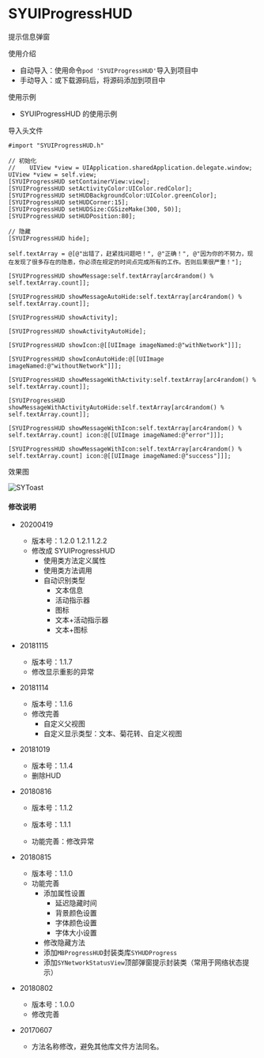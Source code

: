 # SYUIProgressHUD
提示信息弹窗


使用介绍 
  * 自动导入：使用命令`pod 'SYUIProgressHUD'`导入到项目中
  * 手动导入：或下载源码后，将源码添加到项目中
  

使用示例

* SYUIProgressHUD 的使用示例

导入头文件
```
#import "SYUIProgressHUD.h"
```

```
// 初始化
//    UIView *view = UIApplication.sharedApplication.delegate.window;
UIView *view = self.view;
[SYUIProgressHUD setContainerView:view];
[SYUIProgressHUD setActivityColor:UIColor.redColor];
[SYUIProgressHUD setHUDBackgroundColor:UIColor.greenColor];
[SYUIProgressHUD setHUDCorner:15];
[SYUIProgressHUD setHUDSize:CGSizeMake(300, 50)];
[SYUIProgressHUD setHUDPosition:80];
```

```
// 隐藏
[SYUIProgressHUD hide];
```

```
self.textArray = @[@"出错了，赶紧找问题吧！", @"正确！", @"因为你的不努力，现在发现了很多存在的隐患，你必须在规定的时间点完成所有的工作。否则后果很严重！"];
```

```
[SYUIProgressHUD showMessage:self.textArray[arc4random() % self.textArray.count]];
```

```
[SYUIProgressHUD showMessageAutoHide:self.textArray[arc4random() % self.textArray.count]];
```

```
[SYUIProgressHUD showActivity];
```

```
[SYUIProgressHUD showActivityAutoHide];
```

```
[SYUIProgressHUD showIcon:@[[UIImage imageNamed:@"withNetwork"]]];
 ```

```
[SYUIProgressHUD showIconAutoHide:@[[UIImage imageNamed:@"withoutNetwork"]]];
```

```
[SYUIProgressHUD showMessageWithActivity:self.textArray[arc4random() % self.textArray.count]];
 ```

```
[SYUIProgressHUD showMessageWithActivityAutoHide:self.textArray[arc4random() % self.textArray.count]];
```

```
[SYUIProgressHUD showMessageWithIcon:self.textArray[arc4random() % self.textArray.count] icon:@[[UIImage imageNamed:@"error"]]];
```

```
[SYUIProgressHUD showMessageWithIcon:self.textArray[arc4random() % self.textArray.count] icon:@[[UIImage imageNamed:@"success"]]];
```

效果图

![SYToast](./images/SYToast.gif) 


#### 修改说明
* 20200419
  * 版本号：1.2.0 1.2.1 1.2.2
  * 修改成 SYUIProgressHUD
    * 使用类方法定义属性
    * 使用类方法调用
    * 自动识别类型
      * 文本信息
      * 活动指示器
      * 图标
      * 文本+活动指示器
      * 文本+图标

* 20181115
  * 版本号：1.1.7
  * 修改显示重影的异常
  
* 20181114
  * 版本号：1.1.6
  * 修改完善
    * 自定义父视图
    * 自定义显示类型：文本、菊花转、自定义视图

* 20181019
  * 版本号：1.1.4
  * 删除HUD
  
* 20180816
  * 版本号：1.1.2
  
  * 版本号：1.1.1
  * 功能完善：修改异常

* 20180815
  * 版本号：1.1.0
  * 功能完善
    * 添加属性设置
      * 延迟隐藏时间
      * 背景颜色设置
      * 字体颜色设置
      * 字体大小设置
    * 修改隐藏方法
    * 添加`MBProgressHUD`封装类库`SYHUDProgress`
    * 添加`SYNetworkStatusView`顶部弹窗提示封装类（常用于网络状态提示）

* 20180802
  * 版本号：1.0.0
  * 修改完善
  
* 20170607
  * 方法名称修改，避免其他库文件方法同名。

